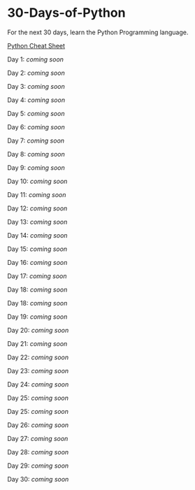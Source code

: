 # 30-Days-of-Python

For the next 30 days, learn the Python Programming language.

[Python Cheat Sheet](./PythonCheatSheet.md)

Day 1: _coming soon_

Day 2: _coming soon_

Day 3: _coming soon_

Day 4: _coming soon_

Day 5: _coming soon_

Day 6: _coming soon_

Day 7: _coming soon_

Day 8: _coming soon_

Day 9: _coming soon_

Day 10: _coming soon_

Day 11: _coming soon_

Day 12: _coming soon_

Day 13: _coming soon_

Day 14: _coming soon_

Day 15: _coming soon_

Day 16: _coming soon_

Day 17: _coming soon_

Day 18: _coming soon_

Day 18: _coming soon_

Day 19: _coming soon_

Day 20: _coming soon_

Day 21: _coming soon_

Day 22: _coming soon_

Day 23: _coming soon_

Day 24: _coming soon_

Day 25: _coming soon_

Day 25: _coming soon_

Day 26: _coming soon_

Day 27: _coming soon_

Day 28: _coming soon_

Day 29: _coming soon_

Day 30: _coming soon_

